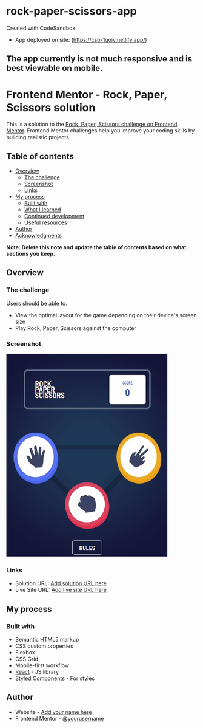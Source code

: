 # rock-paper-scissors-app

Created with CodeSandbox

- App deployed on site: (https://csb-1qoiv.netlify.app/)

## The app currently is not much responsive and is best viewable on mobile.

# Frontend Mentor - Rock, Paper, Scissors solution

This is a solution to the [Rock, Paper, Scissors challenge on Frontend Mentor](https://www.frontendmentor.io/challenges/rock-paper-scissors-game-pTgwgvgH). Frontend Mentor challenges help you improve your coding skills by building realistic projects. 

## Table of contents

- [Overview](#overview)
  - [The challenge](#the-challenge)
  - [Screenshot](#screenshot)
  - [Links](#links)
- [My process](#my-process)
  - [Built with](#built-with)
  - [What I learned](#what-i-learned)
  - [Continued development](#continued-development)
  - [Useful resources](#useful-resources)
- [Author](#author)
- [Acknowledgments](#acknowledgments)

**Note: Delete this note and update the table of contents based on what sections you keep.**

## Overview

### The challenge

Users should be able to:

- View the optimal layout for the game depending on their device's screen size
- Play Rock, Paper, Scissors against the computer



### Screenshot

![](./screenshot.jpg)



### Links

- Solution URL: [Add solution URL here](https://MaqsudMallick/rock-paper-scissors-app/)
- Live Site URL: [Add live site URL here](https://csb-1qoiv.netlify.app/)

## My process

### Built with

- Semantic HTML5 markup
- CSS custom properties
- Flexbox
- CSS Grid
- Mobile-first workflow
- [React](https://reactjs.org/) - JS library
- [Styled Components](https://styled-components.com/) - For styles



## Author

- Website - [Add your name here](https://shiny-made.github,io/)
- Frontend Mentor - [@yourusername](https://www.frontendmentor.io/profile/MaqsudMallick)

